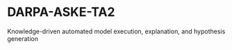 # DARPA-ASKE-TA2

Knowledge-driven automated model execution, explanation, and hypothesis generation
